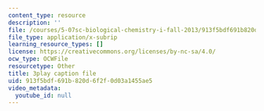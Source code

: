 ```yaml
---
content_type: resource
description: ''
file: /courses/5-07sc-biological-chemistry-i-fall-2013/913f5bdf691b820d6f2f0d03a1455ae5_bmnKAp3EZ5o.srt
file_type: application/x-subrip
learning_resource_types: []
license: https://creativecommons.org/licenses/by-nc-sa/4.0/
ocw_type: OCWFile
resourcetype: Other
title: 3play caption file
uid: 913f5bdf-691b-820d-6f2f-0d03a1455ae5
video_metadata:
  youtube_id: null
---
```

